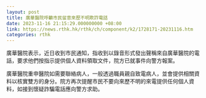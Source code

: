 ```yaml
---
layout: post
title: 廣華醫院呼籲市民留意來歷不明欺詐電話
date: 2023-11-16 21:15:29.000000000 +08:00
link: https://news.rthk.hk/rthk/ch/component/k2/1728171-20231116.htm
categories: rthk
---
```


廣華醫院表示，近日收到市民通知，指收到以錄音形式發出聲稱來自廣華醫院的電話，要求他們按指示提供個人資料領取文件，院方已就事件向警方報案。

廣華醫院重申醫院如需要聯絡病人，一般透過職員親自致電病人，並會提供相關資料以核實雙方的身分。院方再次提醒市民不要向來歷不明的來電提供任何個人資料，如接到懷疑詐騙電話應向警方求助。
